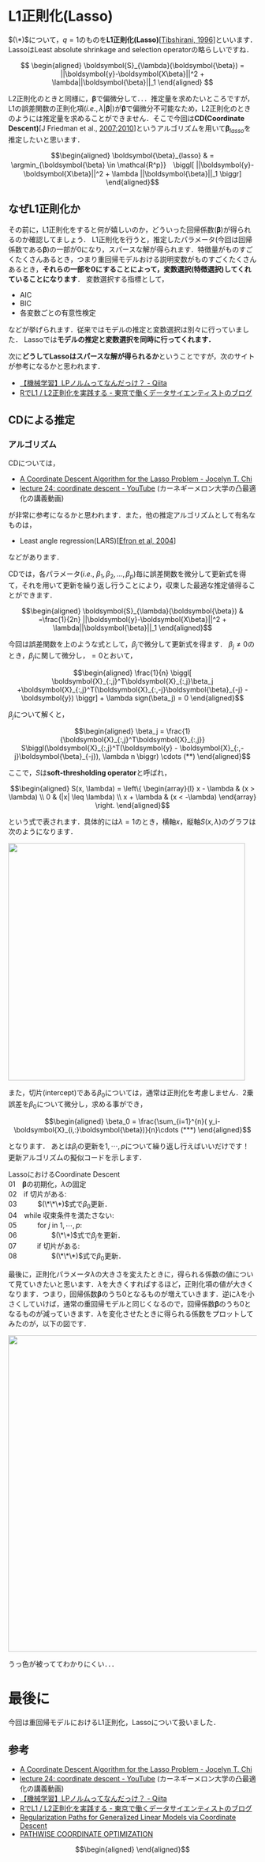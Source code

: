 
# L1正則化(Lasso)
$(\*)$について，$q=1$のものを**L1正則化(Lasso)**[[Tibshirani, 1996](http://statweb.stanford.edu/~tibs/lasso/lasso.pdf)]といいます．LassoはLeast absolute shrinkage and selection operatorの略らしいですね．

$$
\begin{aligned}
\boldsymbol{S}_{\lambda}(\boldsymbol{\beta})  = ||\boldsymbol{y}-\boldsymbol{X\beta}||^2 + \lambda||\boldsymbol{\beta}||_1 
\end{aligned}
$$

L2正則化のときと同様に，$\boldsymbol{\beta}$で偏微分して．．．推定量を求めたいところですが，L1の誤差関数の正則化項($i.e., \lambda |\boldsymbol{\beta}|$)が$\boldsymbol{\beta}$で偏微分不可能なため，L2正則化のときのようには推定量を求めることができません．そこで今回は**CD(Coordinate Descent)**[J Friedman et al., [2007](http://arxiv.org/pdf/0708.1485.pdf);[2010](http://core.ac.uk/download/files/153/6287975.pdf)]というアルゴリズムを用いて$\boldsymbol{\beta}_{lasso}$を推定したいと思います．

```math
\begin{aligned}
\boldsymbol{\beta}_{lasso} & = \argmin_{\boldsymbol{\beta} \in \mathcal{R^p}}　\biggl[ ||\boldsymbol{y}-\boldsymbol{X\beta}||^2 + \lambda ||\boldsymbol{\beta}||_1 \biggr]
\end{aligned}
```

## なぜL1正則化か
その前に，L1正則化をすると何が嬉しいのか，どういった回帰係数($\boldsymbol{\beta}$)が得られるのか確認してましょう．
L1正則化を行うと，推定したパラメータ(今回は回帰係数である$\boldsymbol{\beta}$)の一部が0になり，スパースな解が得られます．特徴量がものすごくたくさんあるとき，つまり重回帰モデルおける説明変数がものすごくたくさんあるとき，**それらの一部を0にすることによって，変数選択(特徴選択)してくれていることになります**．
変数選択する指標として，

- AIC
- BIC
- 各変数ごとの有意性検定

などが挙げられます．従来ではモデルの推定と変数選択は別々に行っていました．
Lassoでは**モデルの推定と変数選択を同時に行ってくれます．**

次に**どうしてLassoはスパースな解が得られるか**ということですが，次のサイトが参考になるかと思われます．

- [【機械学習】LPノルムってなんだっけ？ - Qiita](http://qiita.com/kenmatsu4/items/cecb466437da33df2870)
- [RでL1 / L2正則化を実践する - 東京で働くデータサイエンティストのブログ](http://tjo.hatenablog.com/entry/2015/03/03/190000)

## CDによる推定
### アルゴリズム
CDについては，

- [A Coordinate Descent Algorithm for the Lasso Problem - Jocelyn T. Chi](http://www.jocelynchi.com/a-coordinate-descent-algorithm-for-the-lasso-problem/)
- [lecture 24: coordinate descent - YouTube](https://www.youtube.com/watch?v=Mbnd5nisFNw) (カーネギーメロン大学の凸最適化の講義動画)

が非常に参考になるかと思われます．また，他の推定アルゴリズムとして有名なものは，

- Least angle regression(LARS)[[Efron et al, 2004](http://statweb.stanford.edu/~imj/WEBLIST/2004/LarsAnnStat04.pdf)]

などがあります．

CDでは，各パラメータ($i.e.,\ \beta_1, \beta_2,...,\beta_p$)毎に誤差関数を微分して更新式を得て，それを用いて更新を繰り返し行うことにより，収束した最適な推定値得ることができます．

```math
\begin{aligned}
\boldsymbol{S}_{\lambda}(\boldsymbol{\beta}) & =\frac{1}{2n} ||\boldsymbol{y}-\boldsymbol{X\beta}||^2 + \lambda||\boldsymbol{\beta}||_1 
\end{aligned}
```
今回は誤差関数を上のような式として，$\beta_j$で微分して更新式を得ます．
$\beta_j \neq 0$のとき，$\beta_j$に関して微分し，$=0$とおいて，

```math
\begin{aligned}
\frac{1}{n} \biggl[ \boldsymbol{X}_{:,j}^T\boldsymbol{X}_{:,j}\beta_j +\boldsymbol{X}_{:,j}^T(\boldsymbol{X}_{:,-j}\boldsymbol{\beta}_{-j} - \boldsymbol{y}) \biggr] + \lambda sign(\beta_j)   = 0
\end{aligned}
```

$\beta_j$について解くと，


```math
\begin{aligned}
\beta_j = \frac{1}{\boldsymbol{X}_{:,j}^T\boldsymbol{X}_{:,j}} S\biggl(\boldsymbol{X}_{:,j}^T(\boldsymbol{y} - \boldsymbol{X}_{:,-j}\boldsymbol{\beta}_{-j}), \lambda n \biggr) \cdots (**)
\end{aligned}
```

ここで，$S$は**soft-thresholding operator**と呼ばれ，

```math
\begin{aligned}
S(x, \lambda) = 
  \left\{
    \begin{array}{l}
      x - \lambda & (x > \lambda) \\
      0 & (|x| \leq \lambda) \\
      x + \lambda & (x < -\lambda)
    \end{array}
  \right.
\end{aligned}
```

という式で表されます．具体的には$\lambda=1$のとき，横軸$x$，縦軸$S(x, \lambda)$のグラフは次のようになります．

<img src="https://qiita-image-store.s3.amazonaws.com/0/31899/3f5836d8-d54d-f4ac-09e3-0421edd19959.png" width=480 />

また，切片(intercept)である$\beta_0$については，通常は正則化を考慮しません．2乗誤差を$\beta_0$について微分し，求める事ができ，

```math
\begin{aligned}
\beta_0 = \frac{\sum_{i=1}^{n}( y_i-\boldsymbol{X}_{i,:}\boldsymbol{\beta})}{n}\cdots (***)
\end{aligned}
```

となります．
あとは$\beta_i$の更新を$1,\cdots, p$について繰り返し行えばいいだけです！  
更新アルゴリズムの擬似コードを示します．  
  
  
LassoにおけるCoordinate Descent  
01　$\boldsymbol{\beta}$の初期化，$\lambda$の固定  
02　if 切片がある:  
03　　　$(\*\*\*)$式で$\beta_0$更新．  
04　while 収束条件を満たさない:  
05　　　for $j$ in $1,\cdots, p$:  
06　　　　　$(\*\*)$式で$\beta_j$を更新．  
07　　　if 切片がある:  
08　　　　　$(\*\*\*)$式で$\beta_0$更新．  




最後に，正則化パラメータ$\lambda$の大きさを変えたときに，得られる係数の値について見ていきたいと思います．$\lambda$を大きくすればするほど，正則化項の値が大きくなります．つまり，回帰係数$\boldsymbol{\beta}$のうち0となるものが増えていきます．逆に$\lambda$を小さくしていけば，通常の重回帰モデルと同じくなるので，回帰係数$\boldsymbol{\beta}$のうち0となるものが減っていきます．$\lambda$を変化させたときに得られる係数をプロットしてみたのが，以下の図です．

<img src="https://qiita-image-store.s3.amazonaws.com/0/31899/58f059ba-7741-5e8e-580b-e32acaee3a85.png" width=640>

うっ色が被っててわかりにくい．．．


# 最後に
今回は重回帰モデルにおけるL1正則化，Lassoについて扱いました．

## 参考
- [A Coordinate Descent Algorithm for the Lasso Problem - Jocelyn T. Chi](http://www.jocelynchi.com/a-coordinate-descent-algorithm-for-the-lasso-problem/)
- [lecture 24: coordinate descent - YouTube](https://www.youtube.com/watch?v=Mbnd5nisFNw) (カーネギーメロン大学の凸最適化の講義動画)
- [【機械学習】LPノルムってなんだっけ？ - Qiita](http://qiita.com/kenmatsu4/items/cecb466437da33df2870)
- [RでL1 / L2正則化を実践する - 東京で働くデータサイエンティストのブログ](http://tjo.hatenablog.com/entry/2015/03/03/190000)
- [Regularization Paths for Generalized Linear Models via Coordinate Descent](http://core.ac.uk/download/files/153/6287975.pdf)
- [PATHWISE COORDINATE OPTIMIZATION](http://arxiv.org/pdf/0708.1485.pdf)








```math
\begin{aligned}

\end{aligned}
```
